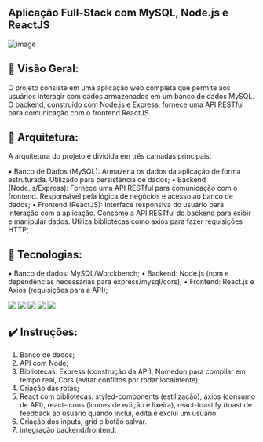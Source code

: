 ## Aplicação Full-Stack com MySQL, Node.js e ReactJS

![image](https://github.com/user-attachments/assets/b3c7596e-30a4-4513-8110-931e27824465)

## 🏁 Visão Geral:

O projeto consiste em uma aplicação web completa que permite aos usuários interagir com dados armazenados em um banco de dados MySQL. O backend, construído com Node.js e Express, fornece uma API RESTful para comunicação com o frontend ReactJS.

## 👷 Arquitetura:

A arquitetura do projeto é dividida em três camadas principais:

•	Banco de Dados (MySQL): Armazena os dados da aplicação de forma estruturada. Utilizado para persistência de dados;
•	Backend (Node.js/Express): Fornece uma API RESTful para comunicação com o frontend. Responsável pela lógica de negócios e acesso ao banco de dados; 
•	Frontend (ReactJS): Interface responsiva do usuário para interação com a aplicação. Consome a API RESTful do backend para exibir e manipular dados. Utiliza bibliotecas como axios para fazer requisições HTTP;

## 🚀 Tecnologias:

•	Banco de dados: MySQL/Worckbench;
•	Backend: Node.js (npm e dependências necessárias para express/mysql/cors);
•	Frontend: React.js e Axios (requisições para a API);


  <img src="https://cdn.jsdelivr.net/gh/devicons/devicon@latest/icons/mysql/mysql-original.svg" /> <img src="https://cdn.jsdelivr.net/gh/devicons/devicon@latest/icons/nodejs/nodejs-original-wordmark.svg" />
  <img src="https://cdn.jsdelivr.net/gh/devicons/devicon@latest/icons/nodemon/nodemon-original.svg" /> <img src="https://cdn.jsdelivr.net/gh/devicons/devicon@latest/icons/react/react-original.svg" />
  <img src="https://cdn.jsdelivr.net/gh/devicons/devicon@latest/icons/axios/axios-plain.svg" />
                        

## ✔️ Instruções:

1. Banco de dados;
2. API com Node;
3. Bibliotecas: Express (construção da API), Nomedon para compilar em tempo real, Cors (evitar conflitos por rodar localmente);
4. Criação das rotas;
5. React com bibliotecas: styled-components (estilização), axios (consumo de API), react-icons (ícones de edição e lixeira), react-toastify (toast de feedback ao usuário quando inclui, edita e exclui um usuário.
6. Criação dos inputs, grid e botão salvar.
7. integração backend/frontend.

